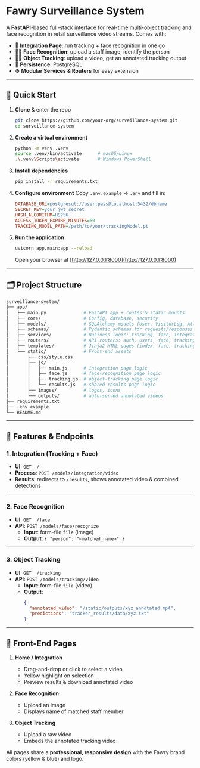 # Fawry Surveillance System

A **FastAPI**-based full-stack interface for real-time multi-object tracking and face recognition in retail surveillance video streams. Comes with:

- 🎥 **Integration Page**: run tracking + face recognition in one go
- 🧑‍💻 **Face Recognition**: upload a staff image, identify the person
- 🚶‍♂️ **Object Tracking**: upload a video, get an annotated tracking output
- 💾 **Persistence**: PostgreSQL
- ⚙️ **Modular Services & Routers** for easy extension

---

## 🚀 Quick Start

1. **Clone** & enter the repo
   ```bash
   git clone https://github.com/your-org/surveillance-system.git
   cd surveillance-system
   ```

2. **Create a virtual environment**
   ```bash
   python -m venv .venv
   source .venv/bin/activate      # macOS/Linux
   .\.venv\Scripts\activate       # Windows PowerShell
   ```

3. **Install dependencies**
   ```bash
   pip install -r requirements.txt
   ```

4. **Configure environment**
   Copy `.env.example` → `.env` and fill in:
   ```ini
   DATABASE_URL=postgresql://user:pass@localhost:5432/dbname
   SECRET_KEY=your_jwt_secret
   HASH_ALGORITHM=HS256
   ACCESS_TOKEN_EXPIRE_MINUTES=60
   TRACKING_MODEL_PATH=/path/to/your/trackingModel.pt
   ```

5. **Run the application**
   ```bash
   uvicorn app.main:app --reload
   ```
   Open your browser at [http://127.0.0.1:8000](http://127.0.0.1:8000)

---

## 🗂️ Project Structure

```bash
surveillance-system/
├── app/
│   ├── main.py              # FastAPI app + routes & static mounts
│   ├── core/                # Config, database, security
│   ├── models/              # SQLAlchemy models (User, VisitorLog, Attendance…)
│   ├── schemas/             # Pydantic schemas for requests/responses
│   ├── services/            # Business logic: tracking, face, integration, analytics
│   ├── routers/             # API routers: auth, users, face, tracking, integration, analytics
│   ├── templates/           # Jinja2 HTML pages (index, face, tracking, results)
│   └── static/              # Front-end assets
│       ├── css/style.css
│       ├── js/
│       │   ├── main.js      # integration page logic
│       │   ├── face.js      # face-recognition page logic
│       │   ├── tracking.js  # object-tracking page logic
│       │   └── results.js   # shared results-page logic
│       ├── images/          # logos, icons
│       └── outputs/         # auto-served annotated videos
├── requirements.txt
├── .env.example
└── README.md
```

---

## 📄 Features & Endpoints

### 1. Integration (Tracking + Face)
- **UI**: `GET  /`
- **Process**: `POST /models/integration/video`
- **Results**: redirects to `/results`, shows annotated video & combined detections

---

### 2. Face Recognition
- **UI**: `GET  /face`
- **API**: `POST /models/face/recognize`
  - **Input**: form-file `file` (image)
  - **Output**: `{ "person": "<matched_name>" }`

---

### 3. Object Tracking
- **UI**: `GET  /tracking`
- **API**: `POST /models/tracking/video`
  - **Input**: form-file `file` (video)
  - **Output**:
    ```json
    {
      "annotated_video": "/static/outputs/xyz_annotated.mp4",
      "predictions": "tracker_results/data/xyz.txt"
    }
    ```

---

## 🔧 Front-End Pages

1. **Home / Integration**
   - Drag-and-drop or click to select a video
   - Yellow highlight on selection
   - Preview results & download annotated video

2. **Face Recognition**
   - Upload an image
   - Displays name of matched staff member

3. **Object Tracking**
   - Upload a raw video
   - Embeds the annotated tracking video

All pages share a **professional, responsive design** with the Fawry brand colors (yellow & blue) and logo.


